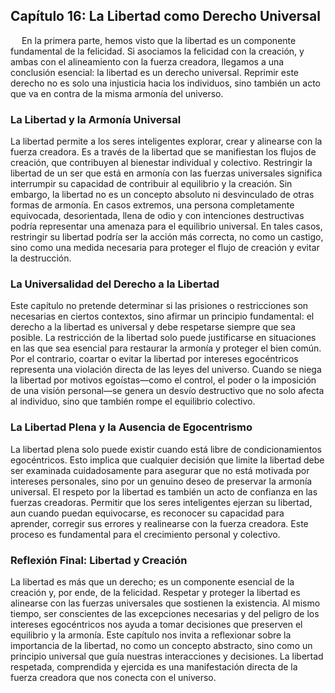 ## Capítulo 16: La Libertad como Derecho Universal
 
En la primera parte, hemos visto que la libertad es un componente fundamental de la felicidad. Si asociamos la felicidad con la creación, y ambas con el alineamiento con la fuerza creadora, llegamos a una conclusión esencial: la libertad es un derecho universal. Reprimir este derecho no es solo una injusticia hacia los individuos, sino también un acto que va en contra de la misma armonía del universo.
### La Libertad y la Armonía Universal
La libertad permite a los seres inteligentes explorar, crear y alinearse con la fuerza creadora. Es a través de la libertad que se manifiestan los flujos de creación, que contribuyen al bienestar individual y colectivo. Restringir la libertad de un ser que está en armonía con las fuerzas universales significa interrumpir su capacidad de contribuir al equilibrio y la creación.
Sin embargo, la libertad no es un concepto absoluto ni desvinculado de otras formas de armonía. En casos extremos, una persona completamente equivocada, desorientada, llena de odio y con intenciones destructivas podría representar una amenaza para el equilibrio universal. En tales casos, restringir su libertad podría ser la acción más correcta, no como un castigo, sino como una medida necesaria para proteger el flujo de creación y evitar la destrucción.
### La Universalidad del Derecho a la Libertad
Este capítulo no pretende determinar si las prisiones o restricciones son necesarias en ciertos contextos, sino afirmar un principio fundamental: el derecho a la libertad es universal y debe respetarse siempre que sea posible. La restricción de la libertad solo puede justificarse en situaciones en las que sea esencial para restaurar la armonía y proteger el bien común.
Por el contrario, coartar o evitar la libertad por intereses egocéntricos representa una violación directa de las leyes del universo. Cuando se niega la libertad por motivos egoístas—como el control, el poder o la imposición de una visión personal—se genera un desvío destructivo que no solo afecta al individuo, sino que también rompe el equilibrio colectivo.
### La Libertad Plena y la Ausencia de Egocentrismo
La libertad plena solo puede existir cuando está libre de condicionamientos egocéntricos. Esto implica que cualquier decisión que limite la libertad debe ser examinada cuidadosamente para asegurar que no está motivada por intereses personales, sino por un genuino deseo de preservar la armonía universal.
El respeto por la libertad es también un acto de confianza en las fuerzas creadoras. Permitir que los seres inteligentes ejerzan su libertad, aun cuando puedan equivocarse, es reconocer su capacidad para aprender, corregir sus errores y realinearse con la fuerza creadora. Este proceso es fundamental para el crecimiento personal y colectivo.
### Reflexión Final: Libertad y Creación
La libertad es más que un derecho; es un componente esencial de la creación y, por ende, de la felicidad. Respetar y proteger la libertad es alinearse con las fuerzas universales que sostienen la existencia. Al mismo tiempo, ser conscientes de las excepciones necesarias y del peligro de los intereses egocéntricos nos ayuda a tomar decisiones que preserven el equilibrio y la armonía.
Este capítulo nos invita a reflexionar sobre la importancia de la libertad, no como un concepto abstracto, sino como un principio universal que guía nuestras interacciones y decisiones. La libertad respetada, comprendida y ejercida es una manifestación directa de la fuerza creadora que nos conecta con el universo.
 
